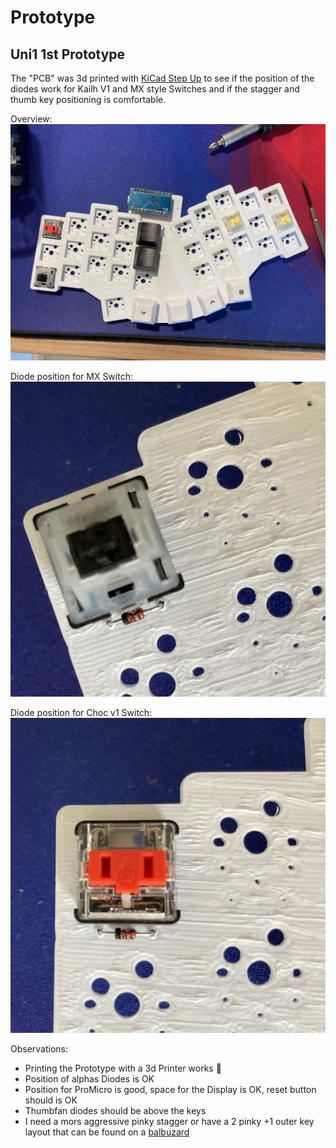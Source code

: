 # Prototype

## Uni1 1st Prototype

The "PCB" was 3d printed with [KiCad Step Up](https://github.com/easyw/kicadStepUpMod/) to see if the position of the diodes work for Kailh V1 and MX style Switches and if the stagger and thumb key positioning is comfortable.

Overview:
![Overview](../img/uni1-proto1-overview.jpg)


Diode position for MX Switch:
![Diode MX](../img/uni1-proto1-diode-mx.jpg)

Diode position for Choc v1 Switch:
![Diode Choc](../img/uni1-proto1-diode-choc.jpg)

Observations:
- Printing the Prototype with a 3d Printer works :rocket:
- Position of alphas Diodes is OK
- Position for ProMicro is good, space for the Display is OK, reset button should is OK
- Thumbfan diodes should be above the keys
- I need a mors aggressive pinky stagger or have a 2 pinky +1 outer key layout that can be found on a [balbuzard](https://github.com/brow/balbuzard)